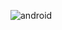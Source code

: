 ![android](https://github.com/Sidnei-Junior-dev/Projeto-Android/assets/135073086/6605676f-6522-4b44-a9a9-7c85f3ddb4f3)
